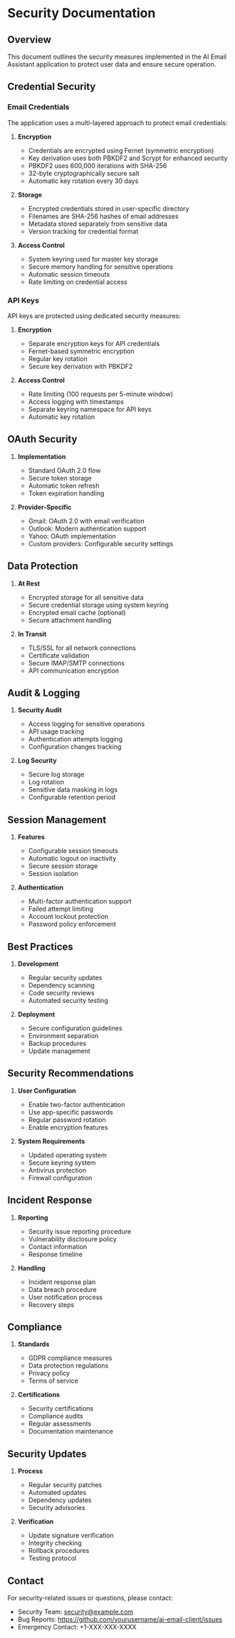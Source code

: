 # Security Documentation

## Overview

This document outlines the security measures implemented in the AI Email Assistant application to protect user data and ensure secure operation.

## Credential Security

### Email Credentials

The application uses a multi-layered approach to protect email credentials:

1. **Encryption**
   - Credentials are encrypted using Fernet (symmetric encryption)
   - Key derivation uses both PBKDF2 and Scrypt for enhanced security
   - PBKDF2 uses 600,000 iterations with SHA-256
   - 32-byte cryptographically secure salt
   - Automatic key rotation every 30 days

2. **Storage**
   - Encrypted credentials stored in user-specific directory
   - Filenames are SHA-256 hashes of email addresses
   - Metadata stored separately from sensitive data
   - Version tracking for credential format

3. **Access Control**
   - System keyring used for master key storage
   - Secure memory handling for sensitive operations
   - Automatic session timeouts
   - Rate limiting on credential access

### API Keys

API keys are protected using dedicated security measures:

1. **Encryption**
   - Separate encryption keys for API credentials
   - Fernet-based symmetric encryption
   - Regular key rotation
   - Secure key derivation with PBKDF2

2. **Access Control**
   - Rate limiting (100 requests per 5-minute window)
   - Access logging with timestamps
   - Separate keyring namespace for API keys
   - Automatic key rotation

## OAuth Security

1. **Implementation**
   - Standard OAuth 2.0 flow
   - Secure token storage
   - Automatic token refresh
   - Token expiration handling

2. **Provider-Specific**
   - Gmail: OAuth 2.0 with email verification
   - Outlook: Modern authentication support
   - Yahoo: OAuth implementation
   - Custom providers: Configurable security settings

## Data Protection

1. **At Rest**
   - Encrypted storage for all sensitive data
   - Secure credential storage using system keyring
   - Encrypted email cache (optional)
   - Secure attachment handling

2. **In Transit**
   - TLS/SSL for all network connections
   - Certificate validation
   - Secure IMAP/SMTP connections
   - API communication encryption

## Audit & Logging

1. **Security Audit**
   - Access logging for sensitive operations
   - API usage tracking
   - Authentication attempts logging
   - Configuration changes tracking

2. **Log Security**
   - Secure log storage
   - Log rotation
   - Sensitive data masking in logs
   - Configurable retention period

## Session Management

1. **Features**
   - Configurable session timeouts
   - Automatic logout on inactivity
   - Secure session storage
   - Session isolation

2. **Authentication**
   - Multi-factor authentication support
   - Failed attempt limiting
   - Account lockout protection
   - Password policy enforcement

## Best Practices

1. **Development**
   - Regular security updates
   - Dependency scanning
   - Code security reviews
   - Automated security testing

2. **Deployment**
   - Secure configuration guidelines
   - Environment separation
   - Backup procedures
   - Update management

## Security Recommendations

1. **User Configuration**
   - Enable two-factor authentication
   - Use app-specific passwords
   - Regular password rotation
   - Enable encryption features

2. **System Requirements**
   - Updated operating system
   - Secure keyring system
   - Antivirus protection
   - Firewall configuration

## Incident Response

1. **Reporting**
   - Security issue reporting procedure
   - Vulnerability disclosure policy
   - Contact information
   - Response timeline

2. **Handling**
   - Incident response plan
   - Data breach procedure
   - User notification process
   - Recovery steps

## Compliance

1. **Standards**
   - GDPR compliance measures
   - Data protection regulations
   - Privacy policy
   - Terms of service

2. **Certifications**
   - Security certifications
   - Compliance audits
   - Regular assessments
   - Documentation maintenance

## Security Updates

1. **Process**
   - Regular security patches
   - Automated updates
   - Dependency updates
   - Security advisories

2. **Verification**
   - Update signature verification
   - Integrity checking
   - Rollback procedures
   - Testing protocol

## Contact

For security-related issues or questions, please contact:
- Security Team: security@example.com
- Bug Reports: https://github.com/yourusername/ai-email-client/issues
- Emergency Contact: +1-XXX-XXX-XXXX 